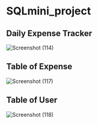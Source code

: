 # SQLmini_project

 ## Daily Expense Tracker 


![Screenshot (114)](https://user-images.githubusercontent.com/82052062/133268118-eefdb48d-376e-4b28-8b3e-7cc2118aef2a.png)


## Table of Expense 

![Screenshot (117)](https://user-images.githubusercontent.com/82052062/133269650-3d73795a-0bc9-44db-82e8-a7c736deee4f.png)

## Table of User

![Screenshot (118)](https://user-images.githubusercontent.com/82052062/133269886-1643bb67-569d-4605-8ba1-0120f70c0195.png)

